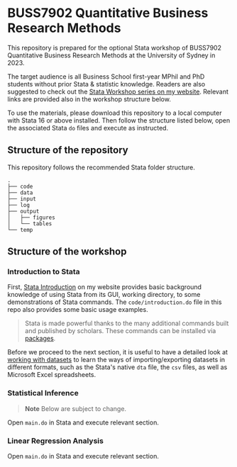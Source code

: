 # BUSS7902 Quantitative Business Research Methods

This repository is prepared for the optional Stata workshop of BUSS7902 Quantitative Business Research Methods at the University of Sydney in 2023.

The target audience is all Business School first-year MPhil and PhD students without prior Stata & statistic knowledge. Readers are also suggested to check out the [Stata Workshop series on my website](https://mingze-gao.com/finc50/stata/). Relevant links are provided also in the workshop structure below.

To use the materials, please download this repository to a local computer with Stata 16 or above installed. Then follow the structure listed below, open the associated Stata `do` files and execute as instructed.

## Structure of the repository

This repository follows the recommended Stata folder structure.

```text
.
├── code
├── data
├── input
├── log
├── output
│   ├── figures
│   └── tables
└── temp
```

## Structure of the workshop

### Introduction to Stata

First, [Stata Introduction](https://mingze-gao.com/finc50/stata/introduction/) on my website provides basic background knowledge of using Stata from its GUI, working directory, to some demonstrations of Stata commands. The `code/introduction.do` file in this repo also provides some basic usage examples.

> Stata is made powerful thanks to the many additional commands built and published by scholars. These commands can be installed via [packages](https://mingze-gao.com/finc50/stata/packages/).

Before we proceed to the next section, it is useful to have a detailed look at [working with datasets](https://mingze-gao.com/finc50/stata/working-with-datasets/) to learn the ways of importing/exporting datasets in different formats, such as the Stata's native `dta` file, the `csv` files, as well as Microsoft Excel spreadsheets.

### Statistical Inference

> **Note**
> Below are subject to change.

Open `main.do` in Stata and execute relevant section.

### Linear Regression Analysis

Open `main.do` in Stata and execute relevant section.
